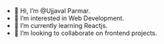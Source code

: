 - 👋 Hi, I’m @Ujjaval Parmar.
- 👀 I’m interested in Web Development.
- 🌱 I’m currently learning Reactjs.
- 💞️ I’m looking to collaborate on frontend projects.


